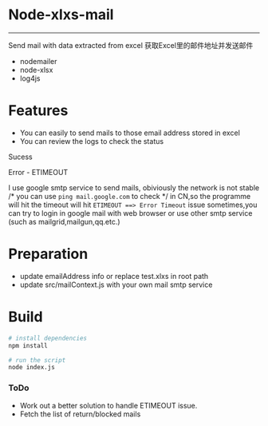 # Node-xlxs-mail
---
Send mail with data extracted from excel   获取Excel里的邮件地址并发送邮件

  - nodemailer
  - node-xlsx
  - log4js

# Features

  - You can easily to send mails to those email address stored in excel
  - You can review the logs to check the status

Sucess 

Error - ETIMEOUT

I use google smtp service to send mails, obiviously the network is not stable /* you can use `ping mail.google.com` to check */ in CN,so the programme will hit the timeout will hit `ETIMEOUT ==> Error Timeout` issue sometimes,you can try to login in google mail with web browser or use other smtp service (such as mailgrid,mailgun,qq.etc.) 

# Preparation
- update emailAddress info or replace test.xlxs in root path
- update src/mailContext.js  with your own mail smtp service 

# Build
``` bash
# install dependencies
npm install

# run the script
node index.js

```

### ToDo
- Work out a better solution to handle ETIMEOUT issue.
- Fetch the list of return/blocked mails

